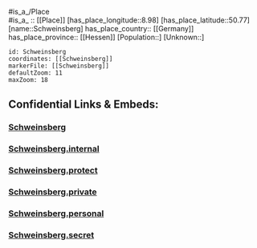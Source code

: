 ﻿---
location: [50.77,8.98] 
mapzoom: [7,12] 
mapmarker: city 
type: City
tags:
- geo/City


SpocWebEntityId: 34109
isDeleted: false
confidential: public

---
#is_a_/Place  
#is_a_ :: [[Place]] 
[has_place_longitude::8.98] 
[has_place_latitude::50.77] 
[name::Schweinsberg] 
has_place_country:: [[Germany]]  
has_place_province:: [[Hessen]] 
[Population::] 
[Unknown::] 


```leaflet
id: Schweinsberg
coordinates: [[Schweinsberg]] 
markerFile: [[Schweinsberg]] 
defaultZoom: 11 
maxZoom: 18
```


## Confidential Links & Embeds: 

### [Schweinsberg](/_public/Earth/Continent/Europe/Europe~Central/Germany/Germany~West/Hessen/counties~Hessen/Marburg-Biedenkopf/cities~Marburg-Biedenkopf/Stadtallendorf/boroughs~Stadtallendorf/Schweinsberg.md) 

### [Schweinsberg.internal](/_internal/Earth/Continent/Europe/Europe~Central/Germany/Germany~West/Hessen/counties~Hessen/Marburg-Biedenkopf/cities~Marburg-Biedenkopf/Stadtallendorf/boroughs~Stadtallendorf/Schweinsberg.internal.md) 

### [Schweinsberg.protect](/_protect/Earth/Continent/Europe/Europe~Central/Germany/Germany~West/Hessen/counties~Hessen/Marburg-Biedenkopf/cities~Marburg-Biedenkopf/Stadtallendorf/boroughs~Stadtallendorf/Schweinsberg.protect.md) 

### [Schweinsberg.private](/_private/Earth/Continent/Europe/Europe~Central/Germany/Germany~West/Hessen/counties~Hessen/Marburg-Biedenkopf/cities~Marburg-Biedenkopf/Stadtallendorf/boroughs~Stadtallendorf/Schweinsberg.private.md) 

### [Schweinsberg.personal](/_personal/Earth/Continent/Europe/Europe~Central/Germany/Germany~West/Hessen/counties~Hessen/Marburg-Biedenkopf/cities~Marburg-Biedenkopf/Stadtallendorf/boroughs~Stadtallendorf/Schweinsberg.personal.md) 

### [Schweinsberg.secret](/_secret/Earth/Continent/Europe/Europe~Central/Germany/Germany~West/Hessen/counties~Hessen/Marburg-Biedenkopf/cities~Marburg-Biedenkopf/Stadtallendorf/boroughs~Stadtallendorf/Schweinsberg.secret.md) 
